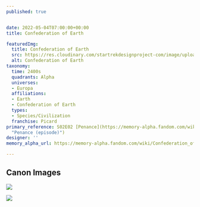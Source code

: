 ```yaml
---
published: true


date: 2022-05-04T07:00:00+00:00
title: Confederation of Earth

featuredImg:
  title: Confederation of Earth
  src: https://res.cloudinary.com/startrekdesignproject-com/image/upload/v1651693643/Confederation-of-Earth.png
  alt: Confederation of Earth
taxonomy:
  time: 2400s
  quadrants: Alpha
  universes:
  - Europa
  affiliations:
  - Earth
  - Confederation of Earth
  types:
  - Species/Civilization
  franchise: Picard
primary_reference: S02E02 [Penance](https://memory-alpha.fandom.com/wiki/Penance_(episode)
  "Penance (episode)")
designer: ''
memory_alpha_url: https://memory-alpha.fandom.com/wiki/Confederation_of_Earth?so=search

---
```

## Canon Images

![](https://res.cloudinary.com/startrekdesignproject-com/image/upload/v1651693644/Confederation-of-Earth-Banner-A-B_PCD-2x2-3.jpg)

![](https://res.cloudinary.com/startrekdesignproject-com/image/upload/v1651693644/Confederation-of-Earth-Banner-A_PCD-2x2-2.jpg)